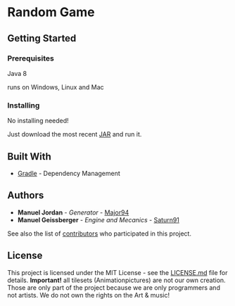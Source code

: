 # Random Game

## Getting Started

### Prerequisites

Java 8

runs on Windows, Linux and Mac

### Installing

No installing needed!

Just download the most recent [JAR](https://github.com/Major94/Random-Game-Engine/releases) and run it.


## Built With
* [Gradle](https://gradle.org/) - Dependency Management


## Authors

* **Manuel Jordan** - *Generator* - [Major94](https://github.com/Major94)
* **Manuel Geissberger** - *Engine and Mecanics* - [Saturn91](https://github.com/Saturn91)

See also the list of [contributors](https://github.com/Major94/Random-Game-Engine/contributors) who participated in this project.

## License

This project is licensed under the MIT License - see the [LICENSE.md](LICENSE.md) file for details. 
**Important!** all tilesets (Animationpictures) are not our own creation. Those are only part of the project because we are only programmers and not artists. We do not own the rights on the Art & music!
